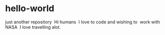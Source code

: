 # hello-world
just another repository
  Hi humans 
  I love to code and wishing to  work with NASA
  I love travelling alot.
  
